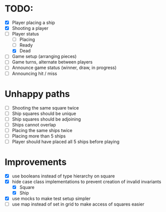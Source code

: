 # TODO:

- [X] Player placing a ship
- [X] Shooting a player
- [ ] Player status
    - [ ] Placing
    - [ ] Ready
    - [X] Dead
- [ ] Game setup (arranging pieces)
- [ ] Game turns, alternate between players
- [ ] Announce game status (winner, draw, in progress)
- [ ] Announcing hit / miss

# Unhappy paths

- [ ] Shooting the same square twice
- [ ] Ship squares should be unique
- [ ] Ship squares should be adjoining
- [ ] Ships cannot overlap
- [ ] Placing the same ships twice
- [ ] Placing more than 5 ships
- [ ] Player should have placed all 5 ships before playing

# Improvements

- [X] use booleans instead of type hierarchy on square
- [X] hide case class implementations to prevent creation of invalid invariants
    - [X] Square
    - [X] Ship
- [X] use mocks to make test setup simpler
- [ ] use map instead of set in grid to make access of squares easier
